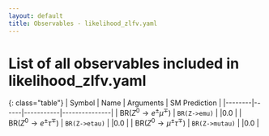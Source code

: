 ```yaml
---
layout: default
title: Observables - likelihood_zlfv.yaml
---
```


# List of all observables included in likelihood_zlfv.yaml

{: class="table"}
| Symbol | Name | Arguments | SM Prediction | 
|--------|------|-----------|---------------|
| $\text{BR}(Z^0\to  e^\pm\mu^\mp)$ | `BR(Z->emu)` |  |0.0 | 
| $\text{BR}(Z^0\to  e^\pm\tau^\mp)$ | `BR(Z->etau)` |  |0.0 | 
| $\text{BR}(Z^0\to \mu^\pm\tau^\mp)$ | `BR(Z->mutau)` |  |0.0 | 
